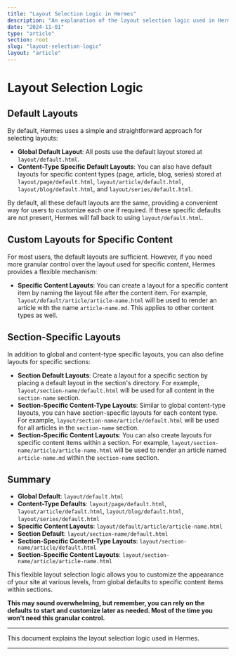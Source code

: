 ```yaml
---
title: "Layout Selection Logic in Hermes"
description: "An explanation of the layout selection logic used in Hermes."
date: "2024-11-01"
type: "article"
section: root
slug: "layout-selection-logic"
layout: "article"
---
```


# Layout Selection Logic

## Default Layouts

By default, Hermes uses a simple and straightforward approach for selecting layouts:

- **Global Default Layout**: All posts use the default layout stored at `layout/default.html`.
- **Content-Type Specific Default Layouts**: You can also have default layouts for specific content types (page, article, blog, series) stored at `layout/page/default.html`, `layout/article/default.html`, `layout/blog/default.html`, and `layout/series/default.html`.

By default, all these default layouts are the same, providing a convenient way for users to customize each one if required. If these specific defaults are not present, Hermes will fall back to using `layout/default.html`.

## Custom Layouts for Specific Content

For most users, the default layouts are sufficient. However, if you need more granular control over the layout used for specific content, Hermes provides a flexible mechanism:

- **Specific Content Layouts**: You can create a layout for a specific content item by naming the layout file after the content item. For example, `layout/default/article/article-name.html` will be used to render an article with the name `article-name.md`. This applies to other content types as well.

## Section-Specific Layouts

In addition to global and content-type specific layouts, you can also define layouts for specific sections:

- **Section Default Layouts**: Create a layout for a specific section by placing a default layout in the section's directory. For example, `layout/section-name/default.html` will be used for all content in the `section-name` section.
- **Section-Specific Content-Type Layouts**: Similar to global content-type layouts, you can have section-specific layouts for each content type. For example, `layout/section-name/article/default.html` will be used for all articles in the `section-name` section.
- **Section-Specific Content Layouts**: You can also create layouts for specific content items within a section. For example, `layout/section-name/article/article-name.html` will be used to render an article named `article-name.md` within the `section-name` section.

## Summary

- **Global Default**: `layout/default.html`
- **Content-Type Defaults**: `layout/page/default.html`, `layout/article/default.html`, `layout/blog/default.html`, `layout/series/default.html`
- **Specific Content Layouts**: `layout/default/article/article-name.html`
- **Section Default**: `layout/section-name/default.html`
- **Section-Specific Content-Type Layouts**: `layout/section-name/article/default.html`
- **Section-Specific Content Layouts**: `layout/section-name/article/article-name.html`

This flexible layout selection logic allows you to customize the appearance of your site at various levels, from global defaults to specific content items within sections.

**This may sound overwhelming, but remember, you can rely on the defaults to start and customize later as needed. Most of the time you won't need this granular control.**

---

This document explains the layout selection logic used in Hermes.

---
